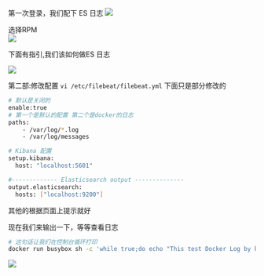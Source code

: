 第一次登录，我们配下 ES 日志
![](https://user-gold-cdn.xitu.io/2019/10/30/16e1b7f312b9b6b0?w=1370&h=624&f=png&s=115834)

选择RPM  
![](https://user-gold-cdn.xitu.io/2019/10/30/16e1b7fdaf0dc6bf?w=405&h=134&f=png&s=9996)

下面有指引,我们该如何做ES 日志


![](https://user-gold-cdn.xitu.io/2019/10/31/16e1fdc614d4cdd0?w=772&h=80&f=png&s=10112)

第二部:修改配置
`vi /etc/filebeat/filebeat.yml` 下面只是部分修改的
```bash
# 默认是关闭的
enable:true
# 第一个是默认的配置 第二个是docker的日志
paths:
    - /var/log/*.log
    - /var/log/messages

# Kibana 配置 
setup.kibana:
  host: "localhost:5601"

#------------- Elasticsearch output --------------
output.elasticsearch:
  hosts: ["localhost:9200"]
```
其他的根据页面上提示就好

现在我们来输出一下，等等查看日志
```bash
# 这句话让我们在控制台循环打印
docker run busybox sh -c 'while true;do echo "This test Docker Log by kibana";sleep 10;done;'
```


![](https://user-gold-cdn.xitu.io/2019/10/31/16e2088adf6ada6a?w=1377&h=590&f=png&s=158409)
